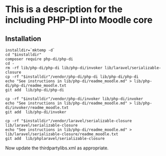 # This is a description for the including PHP-DI into Moodle core

## Installation

```
installdir=`mktemp -d`
cd "$installdir"
composer require php-di/php-di
cd -
rm -rf lib/php-di/php-di lib/php-di/invoker lib/laravel/serializable-closure
cp -rf "$installdir"/vendor/php-di/php-di lib/php-di/php-di
echo "See instructions in lib/php-di/readme_moodle.md" > lib/php-di/php-di/readme_moodle.txt
git add  lib/php-di/php-di

cp -rf "$installdir"/vendor/php-di/invoker lib/php-di/invoker
echo "See instructions in lib/php-di/readme_moodle.md" > lib/php-di/invoker/readme_moodle.txt
git add  lib/php-di/invoker

cp -rf "$installdir"/vendor/laravel/serializable-closure lib/laravel/serializable-closure
echo "See instructions in lib/php-di/readme_moodle.md" > lib/laravel/serializable-closure/readme_moodle.txt
git add  lib/phplaravel/serializable-closure
```

Now update the thirdpartylibs.xml as appropriate.
